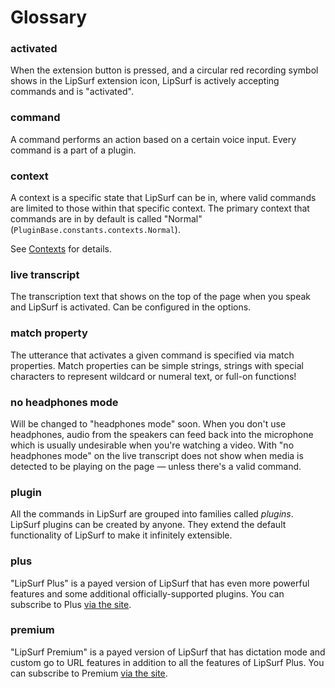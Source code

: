 # Glossary

### activated
When the extension button is pressed, and a circular red recording symbol shows in the LipSurf extension icon, LipSurf is actively accepting commands and is "activated".

### command
A command performs an action based on a certain voice input. Every command is a part of a plugin.

### context
A context is a specific state that LipSurf can be in, where valid commands are limited to those within that specific context. The primary context that commands are in by default is called "Normal" (`PluginBase.constants.contexts.Normal`).

See [Contexts](/contexts.md) for details.

### live transcript
The transcription text that shows on the top of the page when you speak and LipSurf is activated. Can be configured in the options.

### match property
The utterance that activates a given command is specified via match properties. Match properties can be simple strings, strings with special characters to represent wildcard or numeral text, or full-on functions!

### no headphones mode
Will be changed to "headphones mode" soon. When you don't use headphones, audio from the speakers can feed back into the microphone which is usually undesirable when you're watching a video. With "no headphones mode" on the live transcript does not show when media is detected to be playing on the page — unless there's a valid command.

### plugin
All the commands in LipSurf are grouped into families called _plugins_. LipSurf plugins can be created by anyone. They extend the default functionality of LipSurf to make it infinitely extensible.

### plus
"LipSurf Plus" is a payed version of LipSurf that has even more powerful features and some additional officially-supported plugins. You can subscribe to Plus [via the site](https://www.lipsurf.com/pricing).

### premium
"LipSurf Premium" is a payed version of LipSurf that has dictation mode and custom go to URL features in addition to all the features of LipSurf Plus. You can subscribe to Premium [via the site](https://www.lipsurf.com/pricing).



